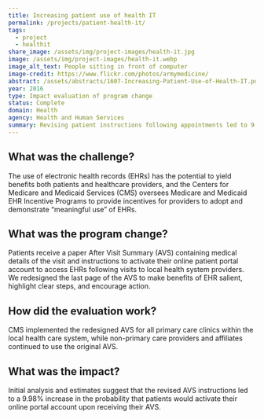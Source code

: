 ```yaml
---
title: Increasing patient use of health IT
permalink: /projects/patient-health-it/
tags: 
  - project
  - healthit
share_image: /assets/img/project-images/health-it.jpg
image: /assets/img/project-images/health-it.webp
image_alt_text: People sitting in front of computer
image-credit: https://www.flickr.com/photos/armymedicine/
abstract: /assets/abstracts/1607-Increasing-Patient-Use-of-Health-IT.pdf
year: 2016
type: Impact evaluation of program change
status: Complete
domain: Health
agency: Health and Human Services
summary: Revising patient instructions following appointments led to 9.98% increase in online health portal activation
---
```

## What was the challenge?
The use of electronic health records (EHRs) has the potential to yield benefits both patients and healthcare providers, and the Centers for Medicare and Medicaid Services (CMS) oversees Medicare and Medicaid EHR Incentive Programs to provide incentives for providers to adopt and demonstrate “meaningful use” of EHRs.

## What was the program change?
Patients receive a paper After Visit Summary (AVS) containing medical details of the visit and instructions to activate their online patient portal account to access EHRs following visits to local health system providers. We redesigned the last page of the AVS to make benefits of EHR salient, highlight clear steps, and encourage action.

## How did the evaluation work?
CMS implemented the redesigned AVS for all primary care clinics within the local health care system, while non-primary care providers and affiliates continued to use the original AVS.

## What was the impact?
Initial analysis and estimates suggest that the revised AVS instructions led to a 9.98% increase in the probability that patients would activate their online portal account upon receiving their AVS.
